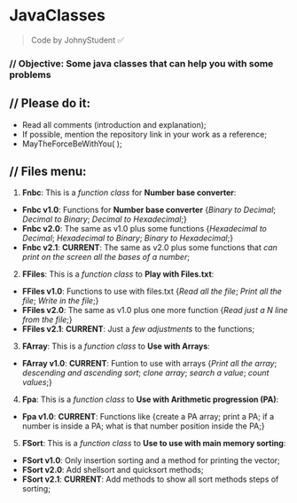 # JavaClasses
> Code by JohnyStudent :white_check_mark:
### // Objective: Some java classes that can help you with some problems
## // Please do it:
  - Read all comments (introduction and explanation);
  - If possible, mention the repository link in your work as a reference;
  - MayTheForceBeWithYou( );

## // Files menu:
1. **Fnbc**: This is a *function class* for **Number base converter**:
  - **Fnbc v1.0**: Functions for **Number base converter** {*Binary to Decimal*; *Decimal to Binary*; *Decimal to Hexadecimal*;}
  - **Fnbc v2.0**: The same as v1.0 plus some functions {*Hexadecimal to Decimal*; *Hexadecimal to Binary*; *Binary to Hexadecimal*;}
  - **Fnbc v2.1**: **CURRENT**: The same as v2.0 plus some functions that *can print on the screen all the bases of a number*;
2. **FFiles**: This is a *function class* to **Play with Files.txt**:
  - **FFiles v1.0**: Functions to use with files.txt {*Read all the file*; *Print all the file*; *Write in the file*;}
  - **FFiles v2.0**: The same as v1.0 plus one more function {*Read just a N line from the file*;}
  - **FFiles v2.1**: **CURRENT**: Just a *few adjustments* to the functions;
3. **FArray**: This is a *function class* to **Use with Arrays**:
  - **FArray v1.0**: **CURRENT**: Funtion to use with arrays {*Print all the array*; *descending and ascending sort*; *clone array*; *search a value*; *count values*;}
4. **Fpa**: This is a *function class* to **Use with Arithmetic progression (PA)**:
  - **Fpa v1.0**: **CURRENT**: Functions like {create a PA array; print a PA; if a number is inside a PA; what is that number position inside the PA;}
5. **FSort**: This is a *function class* to **Use to use with main memory sorting**:
  - **FSort v1.0**: Only insertion sorting and a method for printing the vector;
  - **FSort v2.0**: Add shellsort and quicksort methods;
  - **FSort v2.1**: **CURRENT**: Add methods to show all sort methods steps of sorting;
